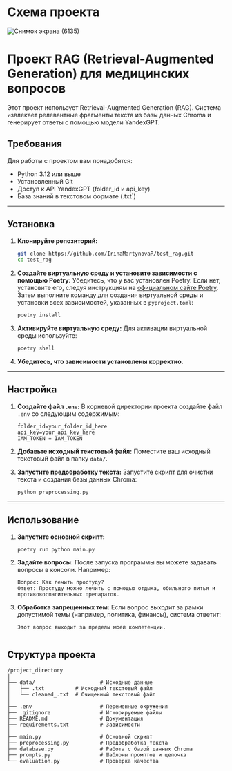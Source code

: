 # Схема проекта 
![Снимок экрана (6135)](https://github.com/user-attachments/assets/c38dffb3-32a2-4811-8d1b-dd672f3f183e)

# Проект RAG (Retrieval-Augmented Generation) для медицинских вопросов

Этот проект использует Retrieval-Augmented Generation (RAG). Система извлекает релевантные фрагменты текста из базы данных Chroma и генерирует ответы с помощью модели YandexGPT.

## Требования

Для работы с проектом вам понадобятся:
- Python 3.12 или выше
- Установленный Git
- Доступ к API YandexGPT (folder_id и api_key)
- База знаний в текстовом формате (.txt`)

---

## Установка

1. **Клонируйте репозиторий:**
   ```bash
   git clone https://github.com/IrinaMartynovaR/test_rag.git
   cd test_rag
   ```

2. **Создайте виртуальную среду и установите зависимости с помощью Poetry:**
   Убедитесь, что у вас установлен Poetry. Если нет, установите его, следуя инструкциям на [официальном сайте Poetry](https://python-poetry.org/docs/#installation).
   Затем выполните команду для создания виртуальной среды и установки всех зависимостей, указанных в `pyproject.toml`:
   ```bash
   poetry install
   ```

3. **Активируйте виртуальную среду:**
   Для активации виртуальной среды используйте:
   ```bash
   poetry shell
   ```

4. **Убедитесь, что зависимости установлены корректно.**

---

## Настройка

1. **Создайте файл `.env`:**
   В корневой директории проекта создайте файл `.env` со следующим содержимым:
   ```plaintext
   folder_id=your_folder_id_here
   api_key=your_api_key_here
   IAM_TOKEN = IAM_TOKEN
   ```

2. **Добавьте исходный текстовый файл:**
   Поместите ваш исходный текстовый файл в папку `data/`.

3. **Запустите предобработку текста:**
   Запустите скрипт для очистки текста и создания базы данных Chroma:
   ```bash
   python preprocessing.py
   ```

---

## Использование

1. **Запустите основной скрипт:**
   ```bash
   poetry run python main.py
   ```

2. **Задайте вопросы:**
   После запуска программы вы можете задавать вопросы в консоли. Например:
   ```plaintext
   Вопрос: Как лечить простуду?
   Ответ: Простуду можно лечить с помощью отдыха, обильного питья и противовоспалительных препаратов.
   ```

3. **Обработка запрещенных тем:**
   Если вопрос выходит за рамки допустимой темы (например, политика, финансы), система ответит:
   ```plaintext
   Этот вопрос выходит за пределы моей компетенции.
   ```

   ```

## Структура проекта

```
/project_directory
│
├── data/                     # Исходные данные
│   ├── .txt          # Исходный текстовый файл
│   └── cleaned_.txt  # Очищенный текстовый файл
│
├── .env                      # Переменные окружения
├── .gitignore                # Игнорируемые файлы
├── README.md                 # Документация
├── requirements.txt          # Зависимости
│
├── main.py                   # Основной скрипт
├── preprocessing.py          # Предобработка текста
├── database.py               # Работа с базой данных Chroma
├── prompts.py                # Шаблоны промптов и цепочка
└── evaluation.py             # Проверка качества
```
